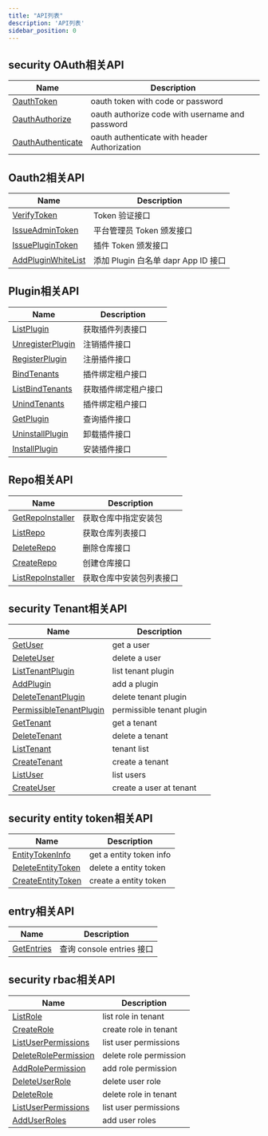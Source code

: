 ```yaml
---
title: "API列表"
description: 'API列表'
sidebar_position: 0
---
```





## security OAuth相关API

| Name |  Description | 
| ---- |  ----------- | 
| [OauthToken](/api/Rudder/method_OauthToken.md)|  oauth token with code or password |
| [OauthAuthorize](/api/Rudder/method_OauthAuthorize.md)|  oauth authorize code with username and password |
| [OauthAuthenticate](/api/Rudder/method_OauthAuthenticate.md)|  oauth authenticate with header Authorization |


## Oauth2相关API

| Name |  Description | 
| ---- |  ----------- | 
| [VerifyToken](/api/Rudder/method_VerifyToken.md)|  Token 验证接口 |
| [IssueAdminToken](/api/Rudder/method_IssueAdminToken.md)|  平台管理员 Token 颁发接口 |
| [IssuePluginToken](/api/Rudder/method_IssuePluginToken.md)|  插件 Token 颁发接口 |
| [AddPluginWhiteList](/api/Rudder/method_AddPluginWhiteList.md)|  添加 Plugin 白名单 dapr App ID 接口 |


## Plugin相关API

| Name |  Description | 
| ---- |  ----------- | 
| [ListPlugin](/api/Rudder/method_ListPlugin.md)|  获取插件列表接口 |
| [UnregisterPlugin](/api/Rudder/method_UnregisterPlugin.md)|  注销插件接口 |
| [RegisterPlugin](/api/Rudder/method_RegisterPlugin.md)|  注册插件接口 |
| [BindTenants](/api/Rudder/method_BindTenants.md)|  插件绑定租户接口 |
| [ListBindTenants](/api/Rudder/method_ListBindTenants.md)|  获取插件绑定租户接口 |
| [UnindTenants](/api/Rudder/method_UnindTenants.md)|  插件绑定租户接口 |
| [GetPlugin](/api/Rudder/method_GetPlugin.md)|  查询插件接口 |
| [UninstallPlugin](/api/Rudder/method_UninstallPlugin.md)|  卸载插件接口 |
| [InstallPlugin](/api/Rudder/method_InstallPlugin.md)|  安装插件接口 |


## Repo相关API

| Name |  Description | 
| ---- |  ----------- | 
| [GetRepoInstaller](/api/Rudder/method_GetRepoInstaller.md)|  获取仓库中指定安装包 |
| [ListRepo](/api/Rudder/method_ListRepo.md)|  获取仓库列表接口 |
| [DeleteRepo](/api/Rudder/method_DeleteRepo.md)|  删除仓库接口 |
| [CreateRepo](/api/Rudder/method_CreateRepo.md)|  创建仓库接口 |
| [ListRepoInstaller](/api/Rudder/method_ListRepoInstaller.md)|  获取仓库中安装包列表接口 |


## security Tenant相关API

| Name |  Description | 
| ---- |  ----------- | 
| [GetUser](/api/Rudder/method_GetUser.md)|  get a  user |
| [DeleteUser](/api/Rudder/method_DeleteUser.md)|  delete a user |
| [ListTenantPlugin](/api/Rudder/method_ListTenantPlugin.md)|  list tenant plugin |
| [AddPlugin](/api/Rudder/method_AddPlugin.md)|  add a plugin |
| [DeleteTenantPlugin](/api/Rudder/method_DeleteTenantPlugin.md)|  delete tenant plugin |
| [PermissibleTenantPlugin](/api/Rudder/method_PermissibleTenantPlugin.md)|  permissible tenant plugin |
| [GetTenant](/api/Rudder/method_GetTenant.md)|  get a tenant |
| [DeleteTenant](/api/Rudder/method_DeleteTenant.md)|  delete a tenant |
| [ListTenant](/api/Rudder/method_ListTenant.md)|  tenant list |
| [CreateTenant](/api/Rudder/method_CreateTenant.md)|  create a tenant |
| [ListUser](/api/Rudder/method_ListUser.md)|  list users |
| [CreateUser](/api/Rudder/method_CreateUser.md)|  create a  user at tenant |


## security entity token相关API

| Name |  Description | 
| ---- |  ----------- | 
| [EntityTokenInfo](/api/Rudder/method_EntityTokenInfo.md)|  get a entity token info |
| [DeleteEntityToken](/api/Rudder/method_DeleteEntityToken.md)|  delete a entity token |
| [CreateEntityToken](/api/Rudder/method_CreateEntityToken.md)|  create a entity token |


## entry相关API

| Name |  Description | 
| ---- |  ----------- | 
| [GetEntries](/api/Rudder/method_GetEntries.md)|  查询 console entries 接口 |


## security rbac相关API

| Name |  Description | 
| ---- |  ----------- | 
| [ListRole](/api/Rudder/method_ListRole.md)|  list role in tenant  |
| [CreateRole](/api/Rudder/method_CreateRole.md)|  create role in tenant  |
| [ListUserPermissions](/api/Rudder/method_ListUserPermissions.md)|  list user permissions  |
| [DeleteRolePermission](/api/Rudder/method_DeleteRolePermission.md)|  delete role permission  |
| [AddRolePermission](/api/Rudder/method_AddRolePermission.md)|  add role permission  |
| [DeleteUserRole](/api/Rudder/method_DeleteUserRole.md)|  delete user role  |
| [DeleteRole](/api/Rudder/method_DeleteRole.md)|  delete role in tenant  |
| [ListUserPermissions](/api/Rudder/method_ListUserPermissions.md)|  list user permissions  |
| [AddUserRoles](/api/Rudder/method_AddUserRoles.md)|  add user roles  |
